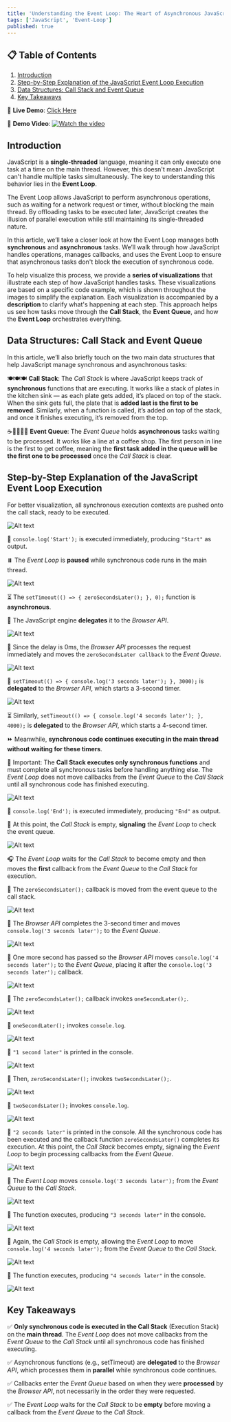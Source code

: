 ```yaml
---
title: 'Understanding the Event Loop: The Heart of Asynchronous JavaScript'
tags: ['JavaScript', 'Event-Loop']
published: true
---
```


## 📋 Table of Contents

1. [Introduction](#introduction)
2. [Step-by-Step Explanation of the JavaScript Event Loop Execution](#step-by-step-explanation-of-the-javascript-event-loop-execution)
3. [Data Structures: Call Stack and Event Queue](#data-structures-call-stack-and-event-queue)
4. [Key Takeaways](#key-takeaways)

🔗 **Live Demo**: [Click Here](https://beatrisilieva.github.io/event-loop)

🎥 **Demo Video**:
[![Watch the video](https://img.youtube.com/vi/LX0Mky7DvFc/maxresdefault.jpg)](https://www.youtube.com/watch?v=LX0Mky7DvFc)

## Introduction

JavaScript is a **single-threaded** language, meaning it can only execute one task at a time on the main thread. However, this doesn't mean JavaScript can't handle multiple tasks simultaneously. The key to understanding this behavior lies in the **Event Loop**.

The Event Loop allows JavaScript to perform asynchronous operations, such as waiting for a network request or timer, without blocking the main thread. By offloading tasks to be executed later, JavaScript creates the illusion of parallel execution while still maintaining its single-threaded nature.

In this article, we’ll take a closer look at how the Event Loop manages both **synchronous** and **asynchronous** tasks. We’ll walk through how JavaScript handles operations, manages callbacks, and uses the Event Loop to ensure that asynchronous tasks don't block the execution of synchronous code.

To help visualize this process, we provide a **series of visualizations** that illustrate each step of how JavaScript handles tasks. These visualizations are based on a specific code example, which is shown throughout the images to simplify the explanation. Each visualization is accompanied by a **description** to clarify what's happening at each step. This approach helps us see how tasks move through the **Call Stack**, the **Event Queue**, and how the **Event Loop** orchestrates everything.

## Data Structures: Call Stack and Event Queue

In this article, we’ll also briefly touch on the two main data structures that help JavaScript manage synchronous and asynchronous tasks:

🍽️🍽️🍽️ **Call Stack**: The _Call Stack_ is where JavaScript keeps track of **synchronous** functions that are executing. It works like a stack of plates in the kitchen sink — as each plate gets added, it’s placed on top of the stack. When the sink gets full, the plate that is **added last is the first to be removed**. Similarly, when a function is called, it’s added on top of the stack, and once it finishes executing, it’s removed from the top.

☕🚶‍♂️🚶‍♀️ **Event Queue**: The _Event Queue_ holds **asynchronous** tasks waiting to be processed. It works like a line at a coffee shop. The first person in line is the first to get coffee, meaning the **first task added in the queue will be the first one to be processed** once the _Call Stack_ is clear.

## Step-by-Step Explanation of the JavaScript Event Loop Execution

For better visualization, all synchronous execution contexts are pushed onto the call stack, ready to be executed.

![Alt text](event-loop-images/1.png)

🚀 `console.log('Start');` is executed immediately, producing `"Start"` as output.

⏸️ The _Event Loop_ is **paused** while synchronous code runs in the main thread.

![Alt text](event-loop-images/2.png)

⏳ The `setTimeout(() => { zeroSecondsLater(); }, 0);` function is **asynchronous**.

🔄 The JavaScript engine **delegates** it to the _Browser API_.

![Alt text](event-loop-images/3.png)

📩 Since the delay is 0ms, the _Browser API_ processes the request immediately and moves the `zeroSecondsLater callback` to the _Event Queue_.

![Alt text](event-loop-images/4.png)

🔄 `setTimeout(() => { console.log('3 seconds later'); }, 3000);` is **delegated** to the _Browser API_, which starts a 3-second timer.

![Alt text](event-loop-images/6.png)

⏳ Similarly, `setTimeout(() => { console.log('4 seconds later'); }, 4000);` is **delegated** to the _Browser API_, which starts a 4-second timer.

⏩ Meanwhile, **synchronous code continues executing in the main thread without waiting for these timers**.

🛑 Important: The **Call Stack executes only synchronous functions** and must complete all synchronous tasks before handling anything else. The _Event Loop_ does not move callbacks from the _Event Queue_ to the _Call Stack_ until all synchronous code has finished executing.

![Alt text](event-loop-images/7.png)

🚀 `console.log('End');` is executed immediately, producing `"End"` as output.

👀 At this point, the _Call Stack_ is empty, **signaling** the _Event Loop_ to check the event queue.

![Alt text](event-loop-images/8.png)

🎧 The _Event Loop_ waits for the _Call Stack_ to become empty and then moves the **first** callback from the _Event Queue_ to the _Call Stack_ for execution.

🔁 The `zeroSecondsLater();` callback is moved from the event queue to the call stack.

![Alt text](event-loop-images/9.png)

📩 The _Browser API_ completes the 3-second timer and moves `console.log('3 seconds later');` to the _Event Queue_.

![Alt text](event-loop-images/10.png)

📩 One more second has passed so the _Browser API_ moves `console.log('4 seconds later');` to the _Event Queue_, placing it after the `console.log('3 seconds later');` callback.

![Alt text](event-loop-images/11.png)

🔄 The `zeroSecondsLater();` callback invokes `oneSecondLater();`.

![Alt text](event-loop-images/12.png)

🔄 `oneSecondLater();` invokes `console.log`.

![Alt text](event-loop-images/13.png)

💬 `"1 second later"` is printed in the console.

![Alt text](event-loop-images/14.png)

🔄 Then, `zeroSecondsLater();` invokes `twoSecondsLater();`.

![Alt text](event-loop-images/15.png)

🔄 `twoSecondsLater();` invokes `console.log`.

![Alt text](event-loop-images/16.png)

💬 `"2 seconds later"` is printed in the console. All the synchronous code has been executed and the callback function `zeroSecondsLater()` completes its execution. At this point, the _Call Stack_ becomes empty, signaling the _Event Loop_ to begin processing callbacks from the _Event Queue_.

![Alt text](event-loop-images/17.png)

👀 The _Event Loop_ moves `console.log('3 seconds later');` from the _Event Queue_ to the _Call Stack_.

![Alt text](event-loop-images/18.png)

🚀 The function executes, producing `"3 seconds later"` in the console.

![Alt text](event-loop-images/19.png)

👀 Again, the _Call Stack_ is empty, allowing the _Event Loop_ to move `console.log('4 seconds later');` from the _Event Queue_ to the _Call Stack_.

![Alt text](event-loop-images/20.png)

🚀 The function executes, producing `"4 seconds later"` in the console.

![Alt text](event-loop-images/21.png)

## Key Takeaways

✅ **Only synchronous code is executed in the Call Stack** (Execution Stack) on the **main thread**. The _Event Loop_ does not move callbacks from the _Event Queue_ to the _Call Stack_ until all synchronous code has finished executing.

✅ Asynchronous functions (e.g., setTimeout) are **delegated** to the _Browser API_, which processes them in **parallel** while synchronous code continues.

✅ Callbacks enter the _Event Queue_ based on when they were **processed** by the _Browser API_, not necessarily in the order they were requested.

✅ The _Event Loop_ waits for the _Call Stack_ to be **empty** before moving a callback from the _Event Queue_ to the _Call Stack_.
